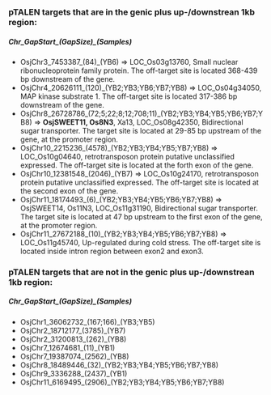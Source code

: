 ###  pTALEN targets that are in the genic plus up-/downstrean 1kb region: 
#####  Chr_GapStart_(GapSize)_(Samples)
* OsjChr3_7453387_(84)_(YB6) => LOC_Os03g13760, Small nuclear ribonucleoprotein family protein. The off-target site is located 368-439 bp downstream of the gene.
* OsjChr4_20626111_(120)_(YB2;YB3;YB6;YB7;YB8) => LOC_Os04g34050, MAP kinase substrate 1. The off-target site is located 317-386 bp downstream of the gene.
* OsjChr8_26728786_(72;5;22;8;12;708;11)_(YB2;YB3;YB4;YB5;YB6;YB7;YB8) => **OsjSWEET11, Os8N3**, Xa13, LOC_Os08g42350, Bidirectional sugar transporter. The target site is located at 29-85 bp upstream of the gene, at the promoter region.
* OsjChr10_2215236_(4578)_(YB2;YB3;YB4;YB5;YB7;YB8) => LOC_Os10g04640, retrotransposon protein putative unclassified expressed. The off-target site is located at the forth exon of the gene.
* OsjChr10_12381548_(2046)_(YB7) => LOC_Os10g24170, retrotransposon protein putative unclassified expressed. The off-target site is located at the second exon of the gene.
* OsjChr11_18174493_(6)_(YB2;YB3;YB4;YB5;YB6;YB7;YB8) => OsjSWEET14, Os11N3, LOC_Os11g31190, Bidirectional sugar transporter. The target site is located at 47 bp upstream to the first exon of the gene, at the promoter region.
* OsjChr11_27672188_(10)_(YB2;YB3;YB4;YB5;YB6;YB7;YB8) => LOC_Os11g45740, Up-regulated during cold stress. The off-target site is located inside intron region between exon2 and exon3.

###  pTALEN targets that are not in the genic plus up-/downstrean 1kb region: 
#####  Chr_GapStart_(GapSize)_(Samples)
* OsjChr1_36062732_(167;166)_(YB3;YB5)
* OsjChr2_18712177_(3785)_(YB7)
* OsjChr2_31200813_(262)_(YB8)
* OsjChr7_12674681_(11)_(YB1)
* OsjChr7_19387074_(2562)_(YB8)
* OsjChr8_18489446_(32)_(YB2;YB3;YB4;YB5;YB6;YB7;YB8)
* OsjChr9_3336288_(2437)_(YB1)
* OsjChr11_6169495_(2906)_(YB2;YB3;YB4;YB5;YB6;YB7;YB8)

